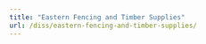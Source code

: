 ```yaml
---
title: "Eastern Fencing and Timber Supplies"
url: /diss/eastern-fencing-and-timber-supplies/
---
```

